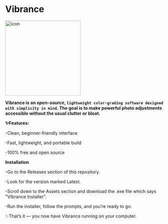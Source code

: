 # Vibrance
<img width="240" height="240" alt="icon" src="https://github.com/user-attachments/assets/5ad6efbc-dee3-4df0-8895-66f815b68615" />

**Vibrance is an _open-source_, ```lightweight color-grading software designed with simplicity in mind```. The goal is to make powerful photo adjustments accessible without the usual clutter or bloat.**

**✨Features:**

-Clean, beginner-friendly interface

-Fast, lightweight, and portable build

-100% free and open source

**Installation**

-Go to the Releases
 section of this repository.

-Look for the version marked Latest.

-Scroll down to the Assets section and download the .exe file which says "VIbrance Installer".

-Run the installer, follow the prompts, and you’re ready to go.

✨That’s it — you now have Vibrance running on your computer.
